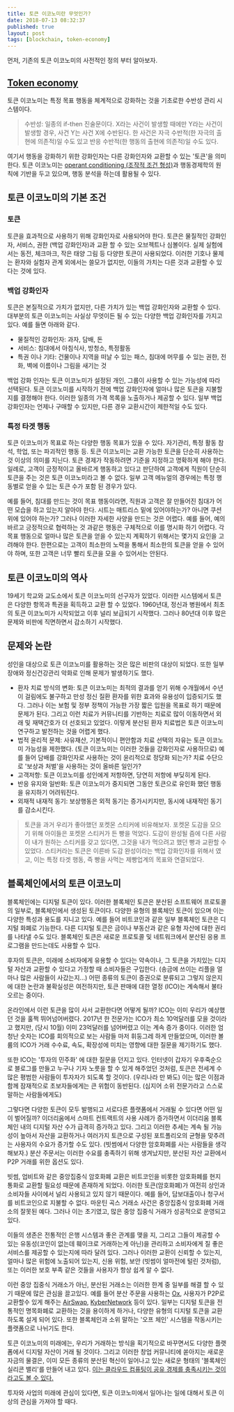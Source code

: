 ```yaml
---
title: 토큰 이코노미란 무엇인가?
date: 2018-07-13 08:32:37
published: true
layout: post
tags: [blockchain, token-economy]
---
```


먼저, 기존의 토큰 이코노미의 사전적인 정의 부터 알아보자.

## [Token economy](https://en.wikipedia.org/wiki/token-economy)

토큰 이코노미는 특정 목표 행동을 체계적으로 강화하는 것을 기초로한 수반성 관리 시스템이다. 

> 수반성: 일종의 if-then 진술문이다. X라는 사건이 발생할 때에만 Y라는 사건이 발생할 경우, 사건 Y는 사건 X에 수반된다. 한 사건은 자극 수반적(한 자극의 출현에 의존적)일 수도 있고 반응 수반적(한 행동의 출현에 의존적)일 수도 있다.

여기서 행동을 강화하기 위한 강화인자는 다른 강화인자와 교환할 수 있는 '토큰'을 의미한다. 토큰 이코노미는 [operant conditioning (조작적 조건 형성)](https://terms.naver.com/entry.nhn?docId=2118698&cid=41991&categoryId=41991)과 행동경제학의 원칙에 기반을 두고 있으며, 행동 분석을 하는데 활용될 수 있다.
## 토큰 이코노미의 기본 조건

### 토큰

토큰을 효과적으로 사용하기 위해 강화인자로 사용되어야 한다. 토큰은 물질적인 강화인자, 서비스, 권한 (백업 강화인자)과 교환 할 수 있는 오브젝트나 심볼이다. 실제 실험에서는 동전, 체크마크, 작은 태양 그림 등 다양한 토큰이 사용되었다. 이러한 기호나 물제는 환자와 실험자 관계 외에서는 쓸모가 없지만, 이들의 가치는 다른 것과 교환할 수 있다는 것에 있다. 

### 백업 강화인자

토큰은 본질적으로 가치가 없지만, 다른 가치가 있는 백업 강화인자와 교환할 수 있다. 대부분의 토큰 이코노미는 사실상 무엇이든 될 수 있는 다양한 백업 강화인자를 가지고 있다. 예를 들면 아래와 같다.

- 물질적인 강화인자: 과자, 담배, 돈 
- 서비스: 침대에서 아침식사, 방청소, 특정활동
- 특권 이나 기타: 건물이나 지역을 떠날 수 있는 패스, 침대에 머무를 수 있는 권한, 전화, 벽에 이름이나 그림을 새기는 것

백업 강화 인자는 토큰 이코노미가 설정된 개인, 그룹이 사용할 수 있는 가능성에 따라 선택된다. 토큰 이코노미를 시작하기 전에 백업 강화인자에 얼마나 많은 토큰을 지불할지를 결졍해야 한다. 이러한 일종의 가격 목록을 노출하거나 제공할 수 있다. 일부 백업 강화인자는 언제나 구매할 수 있지만, 다른 경우 교환시간이 제한적일 수도 있다.

### 특정 타겟 행동

토큰 이코노미가 목표로 하는 다양한 행동 목표가 있을 수 있다. 자기관리, 특정 활동 참석, 학업, 또는 파괴적인 행동 등. 토큰 이코노미는 교환 가능한 토큰을 단순히 사용하는 것 이상의 의미를 지닌다. 토큰 경제가 작동하려면 기준을 지정하고 명확하게 해야 한다. 일례로, 고객이 긍정적이고 올바르게 행동하고 있다고 판단하여 고객에게 직원이 단순히 토큰을 주는 것은 토큰 이코노미라고 볼 수 없다. 일부 고객 메뉴얼의 경우에는 특정 행동별로 얻을 수 있는 토큰 수가 포함 된 경우가 있다. 

예를 들어, 침대를 만드는 것이 목표 행동이라면, 직원과 고객은 잘 만들어진 침대가 어떤 모습을 하고 있는지 알아야 한다. 시트는 매트리스 밑에 있어야하는가? 아니면 쿠션 위에 있어야 하는가? 그러나 이러한 자세한 사양을 만드는 것은 어렵다. 예를 들어, 예의바르고 긍정적으로 협력하는 것 과같은 행동은 구체적으로 이를 명시화 하기 어렵다. 각 목표 행동으로 얼마나 많은 토큰을 얻을 수 있는지 계획하기 위해서는 몇가지 요인을 고려해야 한다. 한편으로는 고객이 최소한의 노력을 통해서 최소한의 토큰을 얻을 수 있어야 하며, 또한 고객은 너무 빨리 토큰을 모을 수 있어서는 안된다. 


## 토큰 이코노미의 역사

19세기 학교와 교도소에서 토큰 이코노미의 선구자가 있었다. 이러한 시스템에서 토큰은 다양한 항목과 특권을 획득하고 교환 할 수 있었다. 1960년대, 정신과 병원에서 최초의 토큰 이코노미가 시작되었고 이후 널리 보급되기 시작했다. 그러나 80년대 이후 많은 문제와 비판에 직면하면서 감소하기 시작했다.

## 문제와 논란

성인을 대상으로 토큰 이코노미를 활용하는 것은 많은 비판의 대상이 되었다. 또한 일부 장애와 정신건강관리 악화로 인해 문제가 발생하기도 했다.

- 환자 치료 방식의 변화: 토큰 이코노미는 최적의 결과를 얻기 위해 수개월에서 수년이 걸림에도 불구하고 만성 정신 질환 환자를 위한 효과와 유용성이 입증되기도 했다. 그러나 이는 보험 및 정부 정책이 가능한 가장 짧은 입원을 목표로 하기 때문에 문제가 된다. 그리고 이런 치료가 커뮤니티를 기반하는 치료로 많이 이동하면서 외래 및 재택간호가 더 선호되고 있었다. 이렇게 분산된 환자 치료법은 토큰 이코노미 연구하고 발전하는 것을 어렵게 했다. 
- 법적 윤리적 문제: 사유재산, 기본적이니 편안함과 치료 선택의 자유는 토큰 이코노미 가능성을 제한했다. (토큰 이코노미는 이러한 것들을 강화인자로 사용하므로) 예를 들어 담배를 강화인자로 사용하는 것이 윤리적으로 정당화 되는가? 치료 수단으로 '보상과 처벌'을 사용하는 것이 올바른 일인가?
- 고객저항: 토큰 이코노미를 성인에게 저항하면, 당연히 저항에 부딪히게 된다.
- 반응 유지와 일반화: 토큰 이코노미가 중지되면 그동안 토큰으로 유인화 했던 행동을 유지하기 어려워진다.
- 외재적 내재적 동기: 보상행동은 외적 동기는 증가시키지만, 동시에 내재적인 동기를 감소시킨다.

> 토큰을 과거 우리가 좋아했던 포켓몬 스티커에 비유해보자. 포켓몬 도감을 모으기 위해 아이들은 포켓몬 스티커가 든 빵을 먹었다. 도감이 완성될 즘에 다른 사람이 내가 원하는 스티커를 갖고 있다면, 그것을 내가 먹으려고 했던 빵과 교환할 수 있었다. 스티커라는 토큰은 이른바 도감 완성이라는 백업 강화인자를 위해서 였고, 이는 특정 타겟 행동, 즉 빵을 사먹는 제빵업계의 목표와 연결되었다. 

## 블록체인에서의 토큰 이코노미

블록체인에는 디지털 토큰이 있다. 이러한 블록체인 토큰은 분산된 소프트웨어 프로토콜의 일부로, 블록체인에서 생성된 토큰이다. 다양한 유형의 블록체인 토큰이 있으며 이는 다양한 특성과 용도를 지니고 있다. 예를 들어 비트코인과 같은 일부 블록체인 토큰은 디지털 화폐로 기능한다. 다른 디지털 토큰은 금이나 부동산과 같은 유형 자산에 대한 권리를 나타낼 수도 있다. 블록체인 토큰은 새로운 프로토콜 및 네트워크에서 분산된 응용 프로그램을 만드는데도 사용할 수 있다.

후자의 토큰은, 미래에 소비자에게 유용할 수 있다는 약속이나, 그 토큰을 가치있는 디지털 자산과 교환할 수 있다고 가정할 때 소비자들은 구입한다. (송금에 쓰이는 리플을 얼마나 많은 사람들이 사갔는지...) 어떤 종류의 토큰이 증권으로 분류되고 그렇지 않은지에 대한 논란과 불확실성은 여전하지만, 토큰 판매에 대한 열정 (ICO)는 계속해서 불타오르는 중이다.

온라인에서 이런 토큰을 많이 사서 교환한다면 어떻게 될까? ICO는 이미 우리가 예상했던 것을 훌쩍 뛰어넘어버렸다. 2017년 한 전문가는 ICO가 최소 10억달러를 모을 것이라고 했지만, (당시 10월) 이미 23억달러를 넘어버렸고 이는 계속 증가 중이다. 이러한 엄청난 숫자는 ICO를 회의적으로 보는 사람들 마저 휘둥그레 하게 만들었으며, 이러한 볼륨의 ICO가 거래 수수료, 속도, 확장성에 미치는 영향에 대한 질문을 제기하기도 했다.

또한 ICO는 '투자의 민주화' 에 대한 질문을 던지고 있다. 인터넷이 갑자기 우후죽순으로 블로그를 만들고 누구나 기자 노릇을 할 수 있게 해주었던 것처럼, 토큰은 전세계 수많은 평범한 사람들이 투자자가 되도록 할 것이다. (우리나라 만 봐도) 이는 많은 이점과 함께 잠재적으로 초보자들에게는 큰 위험이 동반된다. (심지어 소위 전문가라고 스스로 말하는 사람들에게도)

그렇다면 다양한 토큰이 모두 발행되고 서로다른 플랫폼에서 거래될 수 있다면 어떤 일이 벌어질까? 이더리움에서 스마트 컨트랙트의 사용 사례가 증가하면서 이더리움 블록체인 내의 디지털 자산 수가 급격히 증가하고 있다. 그리고 이러한 추세는 계속 될 가능성이 높아서 자산을 교환하거나 여러가지 토큰으로 구성된 포트폴리오의 균형을 맞추려는 사용자의 수요가 증가할 수도 있다. (빗썸에서 다양한 암호화폐를 사는 사람들을 생각해보자.) 분산 주문서는 이러한 수요를 충족하기 위해 생겨났지만, 분산된 자산 교환에서 P2P 거래를 위한 옵션도 있다.

빗썸, 업비트와 같은 중앙집중식 암호화폐 교환은 비트코인을 비롯한 암호화폐를 현지 통화로 교환할 필요성 때문에 존재하게 되었다. 이러한 토큰(암호화폐)가 여전히 상인과 소비자들 사이에서 널리 사용되고 있지 않기 때문이다. 예를 들어, 담보대출이나 청구서를 비트코인으로 지불할 수 없다. 마운틴 곡스 거래소 사건은 중앙집중식 암호화폐 거래소의 잘못된 예다. 그러나 이는 초기였고, 많은 중앙 집중식 거래가 성공적으로 운영되고 있다.

이들의 생존은 전통적인 은행 시스템과 좋은 관계를 맺을 지, 그리고 그들이 제공할 수 있는 유동성(코인이 없는데 훼이크로 거래하는게 아닌)을 관리하고 소비자에게 질 좋은 서비스를 제공할 수 있는지에 따라 달려 있다. 그러나 이러한 교환이 신뢰할 수 있는지, 얼마나 많은 위험에 노출되어 있는지, 신용 위험, 보안 (빗썸이 얼마전에 털린 것처럼), 또는 이러한 보호 부족 같은 것들을 사용자가 항상 쉽게 알 수 없다. 

이런 중앙 집중식 거래소가 아닌, 분산된 거래소는 이러한 한계 중 일부를 해결 할 수 있기 때문에 많은 관심을 끌고있다. 예를 들어 분산 주문을 사용하는 [Ox](https://0xproject.com/), 사용자가 P2P로 교환할수 있게 해주는 [AirSwap](https://www.airswap.io/), [KyberNetwork](https://kyber.network/) 등이 있다. 일부는 디지털 토큰을 전통적인 명목화폐로 교환하는 것을 용이하게 하거나, 다양한 유형의 디지털 토큰을 교환하도록 설게 되어 있다. 또한 블록체인과 소위 말하는 '오프 체인' 시스템을 작동시키는 플랫폼으로 나뉘기도 한다.

토큰 이코노미의 미래에는, 우리가 거래하는 방식을 획기적으로 바꾸면서도 다양한 플랫폼에서 디지털 자산이 거래 될 것이다. 그리고 이러한 창업 커뮤니티에 쏟아지는 새로운 자금의 물결은, 이미 모든 종류의 분산된 혁신이 일어나고 있는 새로운 형태의 '블록체인 실리콘 밸리'를 만들어 내고 있다. [이는 클라우드 컴퓨팅이 공유 경제를 충족시키는 것이라고도 볼 수 있다.](https://www.forbes.com/sites/laurashin/2017/07/10/the-emperors-new-coins-how-initial-coin-offerings-fueled-a-100-billion-crypto-bubble/#548163196ece) 

투자와 사업의 미래에 관심이 있다면, 토큰 이코노미에서 일어나는 일에 대해서 토큰 이상의 관심을 가져야 할 때다.